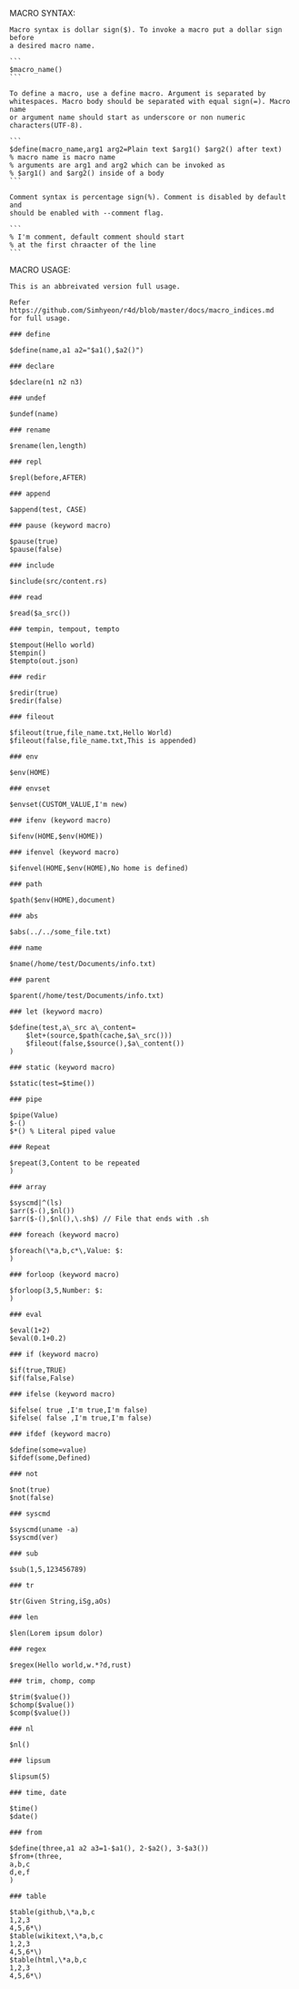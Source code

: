 MACRO SYNTAX:

	Macro syntax is dollar sign($). To invoke a macro put a dollar sign before
	a desired macro name.

	```
	$macro_name()
	```

	To define a macro, use a define macro. Argument is separated by
	whitespaces. Macro body should be separated with equal sign(=). Macro name
	or argument name should start as underscore or non numeric
	characters(UTF-8). 

	```
	$define(macro_name,arg1 arg2=Plain text $arg1() $arg2() after text)
	% macro name is macro name
	% arguments are arg1 and arg2 which can be invoked as 
	% $arg1() and $arg2() inside of a body
	```

	Comment syntax is percentage sign(%). Comment is disabled by default and
	should be enabled with --comment flag.

	```
	% I'm comment, default comment should start 
	% at the first chraacter of the line
	```

MACRO USAGE:

	This is an abbreivated version full usage. 

	Refer https://github.com/Simhyeon/r4d/blob/master/docs/macro_indices.md 
	for full usage.

	### define
	
	$define(name,a1 a2="$a1(),$a2()")
	
	### declare
	
	$declare(n1 n2 n3)
	
	### undef
	
	$undef(name)
	
	### rename

	$rename(len,length)
	
	### repl
	
	$repl(before,AFTER)
	
	### append

	$append(test, CASE)
	
	### pause (keyword macro)

	$pause(true)
	$pause(false)
	
	### include
	
	$include(src/content.rs)

	### read

	$read($a_src())
	
	### tempin, tempout, tempto
	
	$tempout(Hello world)
	$tempin()
	$tempto(out.json)
	
	### redir

	$redir(true)
	$redir(false)
	
	### fileout
	
	$fileout(true,file_name.txt,Hello World)
	$fileout(false,file_name.txt,This is appended)
	
	### env
	
	$env(HOME)
	
	### envset
	
	$envset(CUSTOM_VALUE,I'm new)
	
	### ifenv (keyword macro)
	
	$ifenv(HOME,$env(HOME)) 
	
	### ifenvel (keyword macro)
	
	$ifenvel(HOME,$env(HOME),No home is defined) 
	
	### path

	$path($env(HOME),document)
	
	### abs

	$abs(../../some_file.txt)
	
	### name

	$name(/home/test/Documents/info.txt)
	
	### parent

	$parent(/home/test/Documents/info.txt)
	
	### let (keyword macro)

	$define(test,a\_src a\_content=
		$let+(source,$path(cache,$a\_src()))
		$fileout(false,$source(),$a\_content())
	)
	
	### static (keyword macro)
	
	$static(test=$time())
	
	### pipe

	$pipe(Value)
	$-()
	$*() % Literal piped value
	
	### Repeat
	
	$repeat(3,Content to be repeated
	)
	
	### array

	$syscmd|^(ls)
	$arr($-(),$nl())
	$arr($-(),$nl(),\.sh$) // File that ends with .sh
	
	### foreach (keyword macro)

	$foreach(\*a,b,c*\,Value: $:
	)
	
	### forloop (keyword macro)

	$forloop(3,5,Number: $:
	)

	### eval

	$eval(1+2)
	$eval(0.1+0.2)
	
	### if (keyword macro)
	
	$if(true,TRUE)
	$if(false,False)
	
	### ifelse (keyword macro)
	
	$ifelse( true ,I'm true,I'm false)
	$ifelse( false ,I'm true,I'm false)
	
	### ifdef (keyword macro)
	
	$define(some=value)
	$ifdef(some,Defined)
	
	### not
	
	$not(true)
	$not(false)
	
	### syscmd
	
	$syscmd(uname -a) 
	$syscmd(ver)
	
	### sub

	$sub(1,5,123456789)
	
	### tr

	$tr(Given String,iSg,aOs)
	
	### len
	
	$len(Lorem ipsum dolor)
	
	### regex

	$regex(Hello world,w.*?d,rust)
	
	### trim, chomp, comp

	$trim($value())
	$chomp($value())
	$comp($value())
	
	### nl
	
	$nl()
	
	### lipsum
	
	$lipsum(5)
	
	### time, date

	$time()
	$date()
	
	### from
	
	$define(three,a1 a2 a3=1-$a1(), 2-$a2(), 3-$a3())
	$from+(three,
	a,b,c
	d,e,f
	)
	
	### table
	
	$table(github,\*a,b,c
	1,2,3
	4,5,6*\)
	$table(wikitext,\*a,b,c
	1,2,3
	4,5,6*\)
	$table(html,\*a,b,c
	1,2,3
	4,5,6*\)
